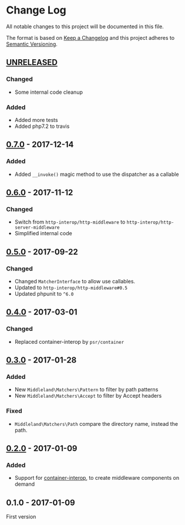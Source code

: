 # Change Log

All notable changes to this project will be documented in this file.

The format is based on [Keep a Changelog](http://keepachangelog.com/) 
and this project adheres to [Semantic Versioning](http://semver.org/).

## [UNRELEASED]

### Changed

- Some internal code cleanup

### Added

- Added more tests
- Added php7.2 to travis

## [0.7.0] - 2017-12-14

### Added

- Added `__invoke()` magic method to use the dispatcher as a callable

## [0.6.0] - 2017-11-12

### Changed

- Switch from `http-interop/http-middleware` to `http-interop/http-server-middleware`
- Simplified internal code

## [0.5.0] - 2017-09-22

### Changed

- Changed `MatcherInterface` to allow use callables.
- Updated to `http-interop/http-middleware#0.5`
- Updated phpunit to `^6.0`

## [0.4.0] - 2017-03-01

### Changed

- Replaced container-interop by `psr/container`

## [0.3.0] - 2017-01-28

### Added

- New `Middleland\Matchers\Pattern` to filter by path patterns
- New `Middleland\Matchers\Accept` to filter by Accept headers

### Fixed

- `Middleland\Matchers\Path` compare the directory name, instead the path.

## [0.2.0] - 2017-01-09

### Added

- Support for [container-interop](https://github.com/container-interop/container-interop), to create middleware components on demand

## 0.1.0 - 2017-01-09

First version

[UNRELEASED]: https://github.com/oscarotero/middleland/compare/v0.7.0...HEAD
[0.7.0]: https://github.com/oscarotero/middleland/compare/v0.6.0...v0.7.0
[0.6.0]: https://github.com/oscarotero/middleland/compare/v0.5.0...v0.6.0
[0.5.0]: https://github.com/oscarotero/middleland/compare/v0.4.0...v0.5.0
[0.4.0]: https://github.com/oscarotero/middleland/compare/v0.3.0...v0.4.0
[0.3.0]: https://github.com/oscarotero/middleland/compare/v0.2.0...v0.3.0
[0.2.0]: https://github.com/oscarotero/middleland/compare/v0.1.0...v0.2.0
